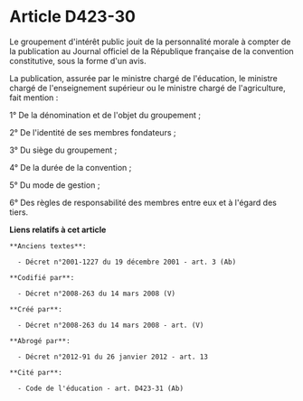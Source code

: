 # Article D423-30

Le groupement d'intérêt public jouit de la personnalité morale à compter de la publication au Journal officiel de la
République française de la convention constitutive, sous la forme d'un avis.

La publication, assurée par le ministre chargé de l'éducation, le ministre chargé de l'enseignement supérieur ou le ministre
chargé de l'agriculture, fait mention :

1° De la dénomination et de l'objet du groupement ;

2° De l'identité de ses membres fondateurs ;

3° Du siège du groupement ;

4° De la durée de la convention ;

5° Du mode de gestion ;

6° Des règles de responsabilité des membres entre eux et à l'égard des tiers.

**Liens relatifs à cet article**

	**Anciens textes**:

	  - Décret n°2001-1227 du 19 décembre 2001 - art. 3 (Ab)

	**Codifié par**:

	  - Décret n°2008-263 du 14 mars 2008 (V)

	**Créé par**:

	  - Décret n°2008-263 du 14 mars 2008 - art. (V)

	**Abrogé par**:

	  - Décret n°2012-91 du 26 janvier 2012 - art. 13

	**Cité par**:

	  - Code de l'éducation - art. D423-31 (Ab)
